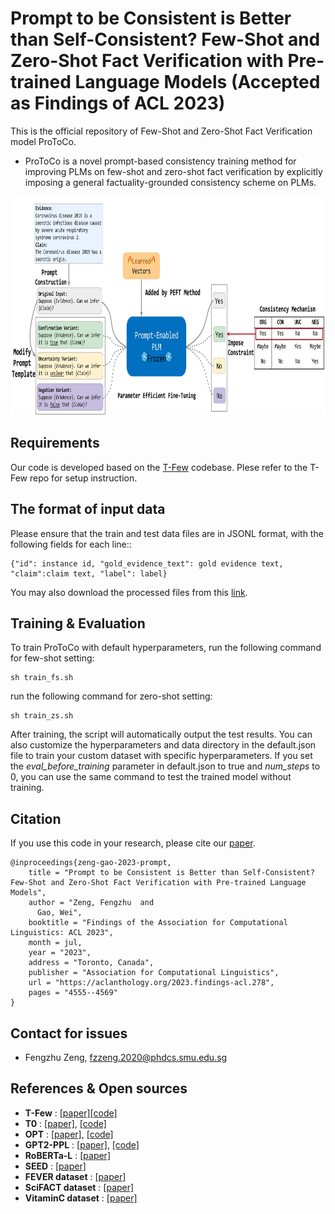 # Prompt to be Consistent is Better than Self-Consistent? Few-Shot and Zero-Shot Fact Verification with Pre-trained Language Models (Accepted as Findings of ACL 2023) 

This is the official repository of Few-Shot and Zero-Shot Fact Verification model ProToCo. 

- ProToCo is a novel prompt-based consistency training method for improving PLMs on few-shot and zero-shot fact verification by explicitly imposing a general factuality-grounded consistency scheme on PLMs.


<p align="center">
<img src="misc/model.jpg" height=350>
</p>


## Requirements

Our code is developed based on the [T-Few](https://github.com/r-three/t-few) codebase. Plese refer to the T-Few repo for setup instruction.

## The format of input data
Please ensure that the train and test data files are in JSONL format, with the following fields for each line::
 ```
 {"id": instance id, "gold_evidence_text": gold evidence text, "claim":claim text, "label": label}
 ```
You may also download the processed files from this [link](https://drive.google.com/drive/folders/1FkEYlEn0HCAP8NlWWUIsLGam4ixlFBOp?usp=sharing).

## Training & Evaluation

To train ProToCo with default hyperparameters, run the following command for few-shot setting:
```
sh train_fs.sh
```
run the following command for zero-shot setting:
```
sh train_zs.sh
```
After training, the script will automatically output the test results. You can also customize the hyperparameters and data directory in the default.json file to train your custom dataset with specific hyperparameters. If you set the *eval_before_training* parameter in default.json to true and *num_steps* to 0, you can use the same command to test the trained model without training.

## Citation

If you use this code in your research, please cite our [paper](https://arxiv.org/abs/2306.02569).

```
@inproceedings{zeng-gao-2023-prompt,
    title = "Prompt to be Consistent is Better than Self-Consistent? Few-Shot and Zero-Shot Fact Verification with Pre-trained Language Models",
    author = "Zeng, Fengzhu  and
      Gao, Wei",
    booktitle = "Findings of the Association for Computational Linguistics: ACL 2023",
    month = jul,
    year = "2023",
    address = "Toronto, Canada",
    publisher = "Association for Computational Linguistics",
    url = "https://aclanthology.org/2023.findings-acl.278",
    pages = "4555--4569"
}
```

## Contact for issues
- Fengzhu Zeng, fzzeng.2020@phdcs.smu.edu.sg

## References & Open sources

- **T-Few** : [[paper]](https://openreview.net/forum?id=rBCvMG-JsPd)[[code]](https://github.com/r-three/t-few)
- **T0** : [[paper]](https://openreview.net/forum?id=9Vrb9D0WI4), [[code]](https://github.com/bigscience-workshop/t-zero)
- **OPT** : [[paper]](https://arxiv.org/abs/2205.01068), [[code]](https://huggingface.co/docs/transformers/model_doc/opt)
- **GPT2-PPL** : [[paper]](https://aclanthology.org/2021.naacl-main.158.pdf), [[code]](https://github.com/HLTCHKUST/Perplexity-FactChecking)
- **RoBERTa-L** : [[paper]](https://arxiv.org/abs/1907.11692)
- **SEED** : [[paper]](https://www.ncbi.nlm.nih.gov/pmc/articles/PMC9680879/)
- **FEVER dataset** : [[paper]](https://aclanthology.org/N18-1074/)
- **SciFACT dataset** : [[paper]](https://aclanthology.org/2020.emnlp-main.609/)
- **VitaminC dataset** : [[paper]](https://aclanthology.org/2021.naacl-main.52/)
